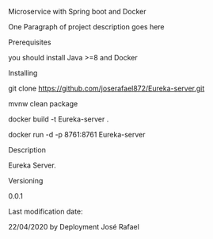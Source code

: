 Microservice with Spring boot and Docker

One Paragraph of project description goes here

Prerequisites

you should install Java >=8 and Docker

Installing

git clone https://github.com/joserafael872/Eureka-server.git

mvnw clean package

docker build -t Eureka-server .

docker run -d -p 8761:8761 Eureka-server

Description

Eureka Server.

Versioning

0.0.1

Last modification date:

22/04/2020 by Deployment José Rafael
